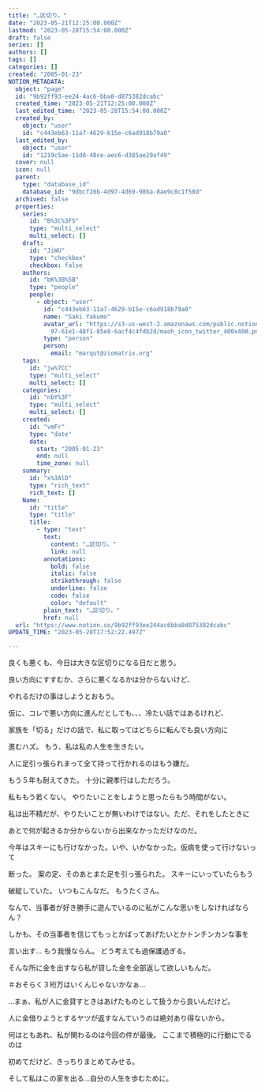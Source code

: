 ```yaml
---
title: "…区切り。"
date: "2023-05-21T12:25:00.000Z"
lastmod: "2023-05-28T15:54:00.000Z"
draft: false
series: []
authors: []
tags: []
categories: []
created: "2005-01-23"
NOTION_METADATA:
  object: "page"
  id: "9b92ff93-ee24-4ac6-bba8-d875382dcabc"
  created_time: "2023-05-21T12:25:00.000Z"
  last_edited_time: "2023-05-28T15:54:00.000Z"
  created_by:
    object: "user"
    id: "c443eb63-11a7-4629-b15e-c6ad918b79a0"
  last_edited_by:
    object: "user"
    id: "1219c5ae-11d8-48ce-aec6-d385ae29af49"
  cover: null
  icon: null
  parent:
    type: "database_id"
    database_id: "9dbcf20b-4d97-4d69-98ba-8ae9c8c1f58d"
  archived: false
  properties:
    series:
      id: "B%3C%3FS"
      type: "multi_select"
      multi_select: []
    draft:
      id: "JiWU"
      type: "checkbox"
      checkbox: false
    authors:
      id: "bK%3B%5B"
      type: "people"
      people:
        - object: "user"
          id: "c443eb63-11a7-4629-b15e-c6ad918b79a0"
          name: "Saki Yakumo"
          avatar_url: "https://s3-us-west-2.amazonaws.com/public.notion-static.com/3ad1c4\
            97-61e1-48f1-85e8-6acf4c4fdb2d/maoh_icon_twitter_400x400.png"
          type: "person"
          person:
            email: "marqut@ziomatrix.org"
    tags:
      id: "jw%7CC"
      type: "multi_select"
      multi_select: []
    categories:
      id: "nbY%3F"
      type: "multi_select"
      multi_select: []
    created:
      id: "vmFr"
      type: "date"
      date:
        start: "2005-01-23"
        end: null
        time_zone: null
    summary:
      id: "x%3AlD"
      type: "rich_text"
      rich_text: []
    Name:
      id: "title"
      type: "title"
      title:
        - type: "text"
          text:
            content: "…区切り。"
            link: null
          annotations:
            bold: false
            italic: false
            strikethrough: false
            underline: false
            code: false
            color: "default"
          plain_text: "…区切り。"
          href: null
  url: "https://www.notion.so/9b92ff93ee244ac6bba8d875382dcabc"
UPDATE_TIME: "2023-05-28T17:52:22.497Z"

---
```

<link rel="stylesheet" href="https://cdn.jsdelivr.net/npm/katex@0.16.2/dist/katex.min.css" integrity="sha384-bYdxxUwYipFNohQlHt0bjN/LCpueqWz13HufFEV1SUatKs1cm4L6fFgCi1jT643X" crossorigin="anonymous">


良くも悪くも、今日は大きな区切りになる日だと思う。


良い方向にすすむか、さらに悪くなるかは分からないけど、


やれるだけの事はしようとおもう。


仮に、コレで悪い方向に進んだとしても、、、冷たい話ではあるけれど、


家族を「切る」だけの話で、私に取ってはどちらに転んでも良い方向に


進むハズ。 もう、私は私の人生を生きたい。


人に足引っ張られまって全て持って行かれるのはもう嫌だ。


もう５年も耐えてきた。 十分に親孝行はしただろう。


私ももう若くない。 やりたいことをしようと思ったらもう時間がない。


私は出不精だが、やりたいことが無いわけではない。ただ、それをしたときに


あとで何が起きるか分からないから出来なかっただけなのだ。


今年はスキーにも行けなかった。いや、いかなかった。仮病を使って行けないって


断った。 案の定、そのあとまた足を引っ張られた。 スキーにいっていたらもう


破綻していた。 いつもこんなだ。 もうたくさん。


なんで、当事者が好き勝手に遊んでいるのに私がこんな思いをしなければならん？


しかも、その当事者を信じてもっとかばってあげたいとかトンチンカンな事を


言い出す… もう我慢ならん。 どう考えても過保護過ぎる。


そんな所に金を出すなら私が貸した金を全部返して欲しいもんだ。


＃おそらく３桁万はいくんじゃないかなぁ…


…まぁ、私が人に金貸すときはあげたものとして扱うから良いんだけど。


人に金借りようとするヤツが返すなんていうのは絶対あり得ないから。


何はともあれ、私が関わるのは今回の件が最後。 ここまで積極的に行動にでるのは


初めてだけど、きっちりまとめてみせる。


そして私はこの家を出る…自分の人生を歩むために。

